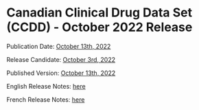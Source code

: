 # Canadian Clinical Drug Data Set (CCDD) - October 2022 Release

Publication Date: [October 13th, 2022](https://tgateway.infoway-inforoute.ca/ccdd.html?id=2.16.840.1.113883.2.20.6.1&versionid=20221013)

Release Candidate: [October 3rd, 2022](https://github.com/hres/formulary/tree/folder_reorg/releases/20221003)

Published Version: [October 13th, 2022](https://tgateway.infoway-inforoute.ca/ccdd.html?id=2.16.840.1.113883.2.20.6.1&versionid=20221013)

English Release Notes: [here](https://infoscribe.infoway-inforoute.ca/display/CCDD/20221013)

French Release Notes: [here](https://infoscribe.infoway-inforoute.ca/display/RCM/20221013)